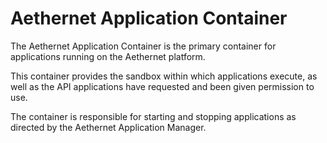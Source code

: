 # Aethernet Application Container

The Aethernet Application Container is the primary container for applications running on the Aethernet platform.

This container provides the sandbox within which applications execute, as well as the API applications have requested and been given permission to use.

The container is responsible for starting and stopping applications as directed by the Aethernet Application Manager.
